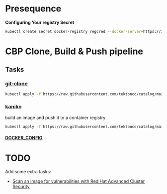 # Presequence

**Configuring Your registry Secret**

```bash
kubectl create secret docker-registry regcred --docker-server=https://index.docker.io/v1/ --docker-username=DOCKER_USERNAME --docker-password=DOCKER_PASSWORD --docker-email DOCKER_EMAIL
```

# CBP Clone, Build & Push pipeline

## Tasks

### [git-clone](https://github.com/tektoncd/catalog/tree/v1beta1/git#git-clone/)

```bash
kubectl apply -f https://raw.githubusercontent.com/tektoncd/catalog/main/task/git-clone/0.9/git-clone.yaml
```


### [kaniko](https://github.com/tektoncd/catalog/tree/main/task/kaniko)
build an image and push it to a container registry

```bash
kubectl apply -f https://raw.githubusercontent.com/tektoncd/catalog/main/task/kaniko/0.6/kaniko.yaml

```

#### [DOCKER_CONFIG](https://github.com/tektoncd/pipeline/pull/706)



# TODO
Add some extra tasks:
* [Scan an image for vulnerabilities with Red Hat Advanced Cluster Security](https://hub.tekton.dev/tekton/task/rhacs-image-scan)